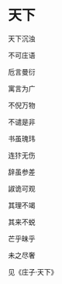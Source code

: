    

# 天下

天下沉浊

不可庄语

卮言曼衍

寓言为广

不倪万物

不谴是非

书虽瑰玮

连犿无伤

辞虽参差

諔诡可观

其理不竭

其来不蜕

芒乎昧乎

未之尽奢

见《庄子·天下》